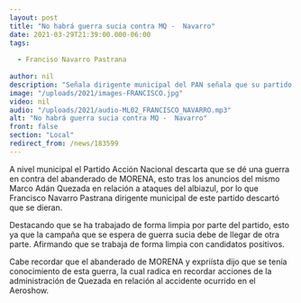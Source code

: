 ```yaml
---
layout: post
title: "No habrá guerra sucia contra MQ -  Navarro"
date: 2021-03-29T21:39:00.000-06:00
tags:
  
  - Franciso Navarro Pastrana
  
author: nil
description: "Señala dirigente municipal del PAN señala que su partido no dará guerra sucia."
image: "/uploads/2021/images-FRANCISCO.jpg"
video: nil
audio: "/uploads/2021/audio-ML02_FRANCISCO_NAVARRO.mp3"
alt: "No habrá guerra sucia contra MQ -  Navarro"
front: false
section: "Local"
redirect_from: /news/183599
---
```


A nivel municipal el Partido Acción Nacional descarta que se dé una guerra en contra del abanderado de MORENA, esto tras los anuncios del mismo Marco Adán Quezada en relación a ataques del albiazul, por lo que Francisco Navarro Pastrana dirigente municipal de este partido descartó que se dieran.

Destacando que se ha trabajado de forma limpia por parte del partido, esto ya que la campaña que se espera de guerra sucia debe de llegar de otra parte. Afirmando que se trabaja de forma limpia con candidatos positivos.

Cabe recordar que el abanderado de MORENA y expriísta dijo que se tenía conocimiento de esta guerra, la cual radica en recordar acciones de la administración de Quezada en relación al accidente ocurrido en el Aeroshow.